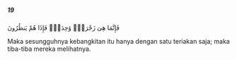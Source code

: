 ##### 19

<span class="ayah">فَإِنَّمَا هِىَ زَجْرَةٌۭ وَٰحِدَةٌۭ فَإِذَا هُمْ يَنظُرُونَ</span>

<span class="ayah_translation">Maka sesungguhnya kebangkitan itu hanya dengan satu teriakan saja; maka tiba-tiba mereka meIihatnya.</span>
